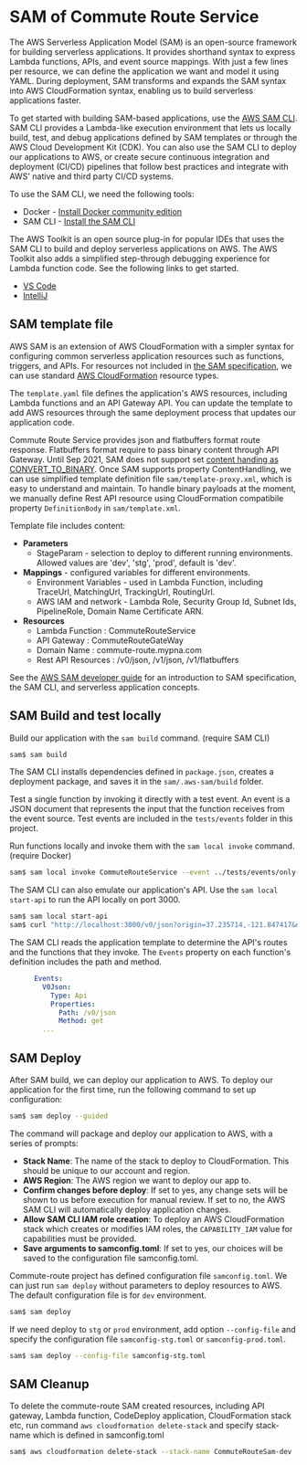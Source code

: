 # SAM of Commute Route Service

The AWS Serverless Application Model (SAM) is an open-source framework for building serverless applications. It provides shorthand syntax to express Lambda functions, APIs, and event source mappings. With just a few lines per resource, we can define the application we want and model it using YAML. During deployment, SAM transforms and expands the SAM syntax into AWS CloudFormation syntax, enabling us to build serverless applications faster.

To get started with building SAM-based applications, use the [AWS SAM CLI](https://docs.aws.amazon.com/serverless-application-model/latest/developerguide/serverless-sam-reference.html#serverless-sam-cli). SAM CLI provides a Lambda-like execution environment that lets us locally build, test, and debug applications defined by SAM templates or through the AWS Cloud Development Kit (CDK). You can also use the SAM CLI to deploy our applications to AWS, or create secure continuous integration and deployment (CI/CD) pipelines that follow best practices and integrate with AWS' native and third party CI/CD systems.

To use the SAM CLI, we need the following tools:

* Docker - [Install Docker community edition](https://hub.docker.com/search/?type=edition&offering=community)
* SAM CLI - [Install the SAM CLI](https://docs.aws.amazon.com/serverless-application-model/latest/developerguide/serverless-sam-cli-install.html)

The AWS Toolkit is an open source plug-in for popular IDEs that uses the SAM CLI to build and deploy serverless applications on AWS. The AWS Toolkit also adds a simplified step-through debugging experience for Lambda function code. See the following links to get started.

* [VS Code](https://docs.aws.amazon.com/toolkit-for-vscode/latest/userguide/welcome.html)
* [IntelliJ](https://docs.aws.amazon.com/toolkit-for-jetbrains/latest/userguide/welcome.html)

## SAM template file

AWS SAM is an extension of AWS CloudFormation with a simpler syntax for configuring common serverless application resources such as functions, triggers, and APIs. For resources not included in [the SAM specification](https://github.com/awslabs/serverless-application-model/blob/master/versions/2016-10-31.md), we can use standard [AWS CloudFormation](https://docs.aws.amazon.com/AWSCloudFormation/latest/UserGuide/aws-template-resource-type-ref.html) resource types.

The `template.yaml` file defines the application's AWS resources, including Lambda functions and an API Gateway API. You can update the template to add AWS resources through the same deployment process that updates our application code.

Commute Route Service provides json and flatbuffers format route response. Flatbuffers format require to pass binary content through API Gateway. Until Sep 2021, SAM does not support set [content handing as CONVERT_TO_BINARY](https://github.com/aws/serverless-application-model/issues/553). Once SAM supports property ContentHandling, we can use simplified template definition file `sam/template-proxy.xml`, which is easy to understand and maintain. To handle binary payloads at the moment, we manually define Rest API resource using CloudFormation compatibile property `DefinitionBody` in `sam/template.xml`.  

Template file includes content:

* **Parameters** 
  - StageParam - selection to deploy to different running environments. Allowed values are 'dev', 'stg', 'prod', default is 'dev'.
* **Mappings** - configured variables for different environments. 
  - Environment Variables - used in Lambda Function, including TraceUrl, MatchingUrl, TrackingUrl, RoutingUrl.
  - AWS IAM and network - Lambda Role, Security Group Id, Subnet Ids, PipelineRole, Domain Name Certificate ARN. 
* **Resources**
  - Lambda Function : CommuteRouteService
  - API Gateway : CommuteRouteGateWay
  - Domain Name : commute-route.mypna.com
  - Rest API Resources : /v0/json, /v1/json, /v1/flatbuffers

See the [AWS SAM developer guide](https://docs.aws.amazon.com/serverless-application-model/latest/developerguide/what-is-sam.html) for an introduction to SAM specification, the SAM CLI, and serverless application concepts.

## SAM Build and test locally

Build our application with the `sam build` command. (require SAM CLI)

```bash
sam$ sam build
```

The SAM CLI installs dependencies defined in `package.json`, creates a deployment package, and saves it in the `sam/.aws-sam/build` folder.

Test a single function by invoking it directly with a test event. An event is a JSON document that represents the input that the function receives from the event source. Test events are included in the `tests/events` folder in this project.

Run functions locally and invoke them with the `sam local invoke` command. (require Docker)

```bash
sam$ sam local invoke CommuteRouteService --event ../tests/events/only-usual.json
```

The SAM CLI can also emulate our application's API. Use the `sam local start-api` to run the API locally on port 3000.

```bash
sam$ sam local start-api
sam$ curl "http://localhost:3000/v0/json?origin=37.235714,-121.847417&destination=37.246404,-121.925552&output=default&content_level=Full&start_time=20210315T194327Z&user_id=changzhengj"
```

The SAM CLI reads the application template to determine the API's routes and the functions that they invoke. The `Events` property on each function's definition includes the path and method.

```yaml
      Events:
        V0Json:
          Type: Api
          Properties:
            Path: /v0/json
            Method: get
        ...
```

## SAM Deploy 

After SAM build, we can deploy our application to AWS. To deploy our application for the first time, run the following command to set up configuration: 

```bash
sam$ sam deploy --guided
```

The command will package and deploy our application to AWS, with a series of prompts:

* **Stack Name**: The name of the stack to deploy to CloudFormation. This should be unique to our account and region.
* **AWS Region**: The AWS region we want to deploy our app to.
* **Confirm changes before deploy**: If set to yes, any change sets will be shown to us before execution for manual review. If set to no, the AWS SAM CLI will automatically deploy application changes.
* **Allow SAM CLI IAM role creation**: To deploy an AWS CloudFormation stack which creates or modifies IAM roles, the `CAPABILITY_IAM` value for capabilities must be provided. 
* **Save arguments to samconfig.toml**: If set to yes, our choices will be saved to the configuration file samconfig.toml.

Commute-route project has defined configuration file `samconfig.toml`. We can just run `sam deploy` without parameters to deploy resources to AWS. The default configuration file is for `dev` environment.

```bash
sam$ sam deploy 
```

If we need deploy to `stg` or `prod` environment, add option `--config-file` and specify the configuration file `samconfig-stg.toml` or `samconfig-prod.toml`.

```bash
sam$ sam deploy --config-file samconfig-stg.toml
```

## SAM Cleanup 

To delete the commute-route SAM created resources, including API gateway, Lambda function, CodeDeploy application, CloudFormation stack etc, run  command `aws cloudformation delete-stack` and specify stack-name which is defined in samconfig.toml

```bash
sam$ aws cloudformation delete-stack --stack-name CommuteRouteSam-dev
```

